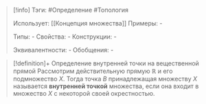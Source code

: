 > [!info]
> Тэги: #Определение #Топология  
> 
> Использует: [[Концепция множества]]
> Примеры: *-*
> 
> Типы: *-*
> Свойства: *-*
> Конструкции: *-*
> 
> Эквивалентности: *-*
> Обобщения: *-*

> [!definition]+ Определение внутренней точки на вещественной прямой
> Рассмотрим действительную прямую $\mathbb{R}$ и его подмножество $X$. Тогда точка $B$ принадлежащая множеству $X$ называется **внутренней точкой** множества, если она входит в множество $X$ с некоторой своей окрестностью. 
